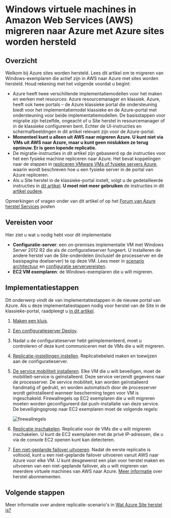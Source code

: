 <properties
    pageTitle="Windows virtuele machines migreren van Amazon Web Services naar Azure met Site-herstel | Microsoft Azure"
    description="In dit artikel wordt beschreven hoe migreren van Windows virtuele machines in Amazon Web Services (AWA) met naar Azure met Azure sites worden hersteld."
    services="site-recovery"
    documentationCenter=""
    authors="rayne-wiselman"
    manager="jwhit"
    editor=""/>

<tags
    ms.service="site-recovery"
    ms.devlang="na"
    ms.topic="article"
    ms.tgt_pltfrm="na"
    ms.workload="backup-recovery"
    ms.date="08/22/2016"
    ms.author="raynew"/>

#  <a name="migrate-windows-virtual-machines-in-amazon-web-services-aws-to-azure-with-azure-site-recovery"></a>Windows virtuele machines in Amazon Web Services (AWS) migreren naar Azure met Azure sites worden hersteld

## <a name="overview"></a>Overzicht

Welkom bij Azure sites worden hersteld. Lees dit artikel om te migreren van Windows-exemplaren die actief zijn in AWS naar Azure met sites worden hersteld. Houd rekening met het volgende voordat u begint:

- Azure heeft twee verschillende implementatiemodellen voor het maken en werken met resources: Azure resourcemanager en klassiek. Azure, heeft ook twee portals – de Azure klassieke portal die ondersteuning biedt voor het implementatiemodel klassieke en de Azure-portal met ondersteuning voor beide implementatiemodellen. De basisstappen voor migratie zijn hetzelfde, ongeacht of u Site herstel in resourcemanager of in de klassieke configureren bent. Echter de UI-instructies en schermafbeeldingen in dit artikel relevant zijn voor de Azure-portal.
- **Momenteel kunt u alleen uit AWS naar migreren Azure. U kunt niet via VMs uit AWS naar Azure, maar u kunt geen mislukken ze terug opnieuw. Er is geen lopende replicatie.**
- De migratie-instructies in dit artikel zijn gebaseerd op de instructies voor het een fysieke machine repliceren naar Azure. Het bevat koppelingen naar de stappen in [repliceren VMware VMs of fysieke servers Azure](site-recovery-vmware-to-azure.md), waarin wordt beschreven hoe u een fysieke server in de portal van Azure repliceren.
- Als u Site herstel in de klassieke-portal instelt, volgt u de gedetailleerde instructies in [dit artikel](site-recovery-vmware-to-azure-classic.md). **U moet niet meer gebruiken** de instructies in dit [artikel oudere](site-recovery-vmware-to-azure-classic-legacy.md).

Opmerkingen of vragen onder van dit artikel of op het [Forum van Azure herstel Services](https://social.msdn.microsoft.com/forums/azure/home?forum=hypervrecovmgr) posten


## <a name="prerequisites"></a>Vereisten voor

Hier ziet u wat u nodig hebt voor dit implementatie

- **Configuratie-server**: een on-premises implementatie VM met Windows Server 2012 R2 die als de configuratieserver fungeert. U installeren de andere herstel van de Site-onderdelen (inclusief de processerver en de basispagina doelserver) te op deze VM. Lees meer in [scenario architectuur](site-recovery-vmware-to-azure.md#scenario-architecture) en [configuratie serververeisten](site-recovery-vmware-to-azure.md#configuration-server-prerequisites).
- **EC2 VM exemplaren**: de Windows-exemplaren die u wilt migreren.

## <a name="deployment-steps"></a>Implementatiestappen

Dit onderwerp vindt de van implementatiestappen in de nieuwe portal van Azure. Als u deze implementatiestappen nodig voor herstel van de Site in de klassieke-portal, raadpleegt u [in dit artikel](site-recovery-vmware-to-azure-classic.md).

1. [Maken een kluis](site-recovery-vmware-to-azure.md#create-a-recovery-services-vault).
2. [Een configuratieserver Deploy](site-recovery-vmware-to-azure.md#step-2-set-up-the-source-environment).
3. Nadat u de configuratieserver hebt geïmplementeerd, moet u controleren of deze kunt communiceren met de VMs die u wilt migreren.
4. [Replicatie-instellingen instellen](site-recovery-vmware-to-azure.md#step-4-set-up-replication-settings). Replicatiebeleid maken en toewijzen aan de configuratieserver.
5. [De service mobiliteit installeren](site-recovery-vmware-to-azure.md#step-6-replication-application). Elke VM die u wilt beveiligen, moet de mobiliteit-service is geïnstalleerd. Deze service verzendt gegevens naar de processerver. De service mobiliteit, kan worden geïnstalleerd handmatig of gedrukt, en worden automatisch door de processerver wordt geïnstalleerd wanneer bescherming tegen voor VM is ingeschakeld. Firewallregels op EC2 exemplaren die u wilt migreren moeten worden geconfigureerd dat push-installatie van deze service. De beveiligingsgroep naar EC2 exemplaren moet de volgende regels:

    ![firewallregels](./media/site-recovery-migrate-aws-to-azure/migrate-firewall.png)

6. [Replicatie inschakelen](site-recovery-vmware-to-azure.md#enable-replication). Replicatie voor de VMs die u wilt migreren inschakelen. U kunt de EC2 exemplaren met de privé IP-adressen, die u via de console EC2 openen kunt kan detecteren.
7. [Een niet-geplande failover uitvoeren](site-recovery-failover.md#run-an-unplanned-failover). Nadat de eerste replicatie is voltooid, kunt u een niet-geplande failover uitvoeren vanuit AWS naar Azure voor elke VM. U kunt desgewenst een plan voor herstel maken en uitvoeren van een niet-geplande failover, als u wilt migreren van meerdere virtuele machines van AWS naar Azure. [Meer informatie](site-recovery-create-recovery-plans.md) over herstel abonnementen.

## <a name="next-steps"></a>Volgende stappen

Meer informatie over andere replicatie-scenario's in [Wat Azure Site herstel is?](site-recovery-overview.md)
